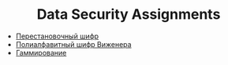 <h1 style="text-align:center">Data Security Assignments</h1>

- [Перестановочный шифр](lab1_permutation)
- [Полиалфавитный шифр Виженера](lab2_polyalphabetic)
- [Гаммирование](lab3_gamming)
